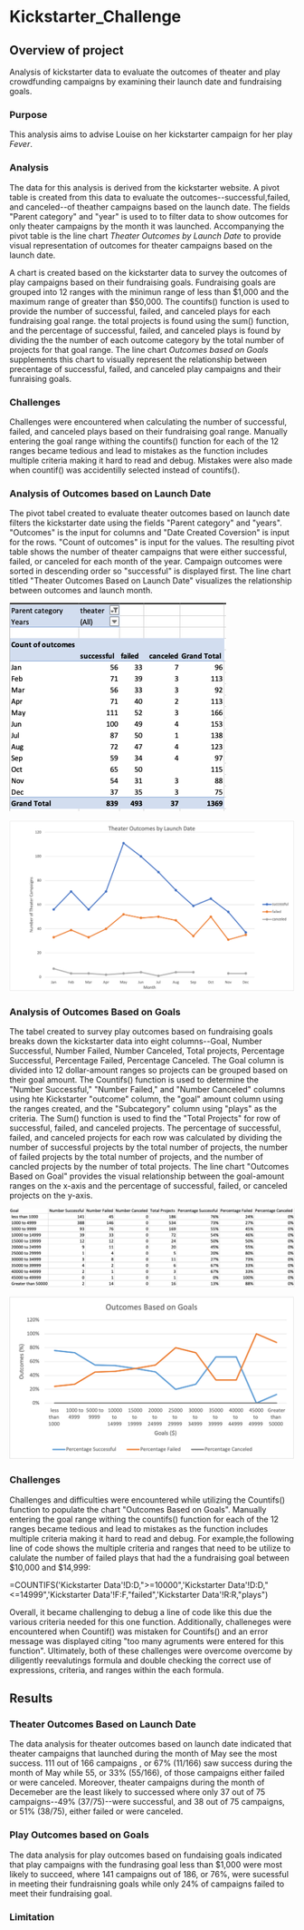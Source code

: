# Kickstarter_Challenge
## Overview of project
Analysis of kickstarter data to evaluate the outcomes of theater and play crowdfunding campaigns by examining their launch date and fundraising goals.
### Purpose
This analysis aims to advise Louise on her kickstarter campaign for her play *Fever*.

### Analysis
The data for this analysis is derived from the kickstarter website. A pivot table is created from this data to evaluate the outcomes--successful,failed, and canceled--of theather campaigns based on the launch date. The fields "Parent category" and "year" is used to to filter data to show outcomes for only theater campaigns by the month it was launched. Accompanying the pivot table is the line chart *Theater Outcomes by Launch Date* to provide visual representation of outcomes for theater campaigns based on the launch date. 

A chart is created based on the kickstarter data to survey the outcomes of play campaigns based on their fundraising goals. Fundraising goals are grouped into 12 ranges with the minimun range of less than $1,000 and the maximum range of greater than $50,000. The countifs() function is used to provide the number of successful, failed, and canceled plays for each fundraising goal range. the total projects is found using the sum() function, and the percentage of successful, failed, and canceled plays is found by dividing the the number of each outcome category by the total number of projects for that goal range. The line chart *Outcomes based on Goals* supplements this chart to visually represent the relationship between precentage of successful, failed, and canceled play campaigns and their funraising goals. 

### Challenges
Challenges were encountered when calculating the number of successful, failed, and canceled plays based on their fundraising goal range. Manually entering the goal range withing the countifs() function for each of the 12 ranges became tedious and lead to mistakes as the function includes multiple criteria making it hard to read and debug. Mistakes were also made when countif() was accidentilly selected instead of countifs(). 

### Analysis of Outcomes based on Launch Date
The pivot tabel created to evaluate theater outcomes based on launch date filters the kickstarter date using the fields "Parent category" and "years". "Outcomes" is the input for columns and "Date Created Coversion" is input for the rows. "Count of outcomes" is input for the values. The resulting pivot table shows the number of theater campaigns that were either successful, failed, or canceled for each month of the year. Campaign outcomes were sorted in descending order so "successful" is displayed first. The line chart titled "Theater Outcomes Based on Launch Date" visualizes the relationship between outcomes and launch month.

![Theater Outcomes by Launch Date Table](/Resources/Theater_Outcomes_vs_Launch_Pivot.png)

![Theater_Outcomes_vs_Launch](/Resources/Theater_Outcomes_vs_Launch.png) 


### Analysis of Outcomes Based on Goals

The tabel created to survey play outcomes based on fundraising goals breaks down the kickstarter data into eight columns--Goal, Number Successful, Number Failed, Number Canceled, Total projects, Percentage Successful, Percentage Failed, Percentage Canceled. The Goal column is divided into 12 dollar-amount ranges so projects can be grouped based on their goal amount. The Countifs() function is used to determine the "Number Successful," "Number Failed," and "Number Canceled" columns using hte Kickstarter "outcome" column, the "goal" amount column using the ranges created, and the "Subcategory" column using "plays" as the criteria. The Sum() function is used to find the "Total Projects" for row of successful, failed, and canceled projects. The percentage of successful, failed, and canceled projects for each row was calculated by dividing the number of successful projects by the total number of projects, the number of failed projects by the total number of projects, and the number of cancled projects by the number of total projects. The line chart "Outcomes Based on Goal" provides the visual relationship between the goal-amount ranges on the x-axis and the percentage of successful, failed, or canceled projects on the y-axis.

![Outcomes based on Goals Chart](/Resources/Outcomes_vs_Goals_Chart.png)

![Outcomes_vs_Goals](/Resources/Outcomes_vs_Goals.png)

### Challenges
Challenges and difficulties were encountered while utilizing the Countifs() function to populate the chart "Outcomes Based on Goals". Manually entering the goal range withing the countifs() function for each of the 12 ranges became tedious and lead to mistakes as the function includes multiple criteria making it hard to read and debug. For example,the following line of code shows the multiple criteria and ranges that need to be utilize to calulate the number of failed plays that had the a fundraising goal between $10,000 and $14,999:

=COUNTIFS('Kickstarter Data'!D:D,">=10000",'Kickstarter Data'!D:D,"<=14999",'Kickstarter Data'!F:F,"failed",'Kickstarter Data'!R:R,"plays")

Overall, it became challenging to debug a line of code like this due the various criteria needed for this one function. Additionally, challeneges were encountered when Countif() was mistaken for Countifs() and an error message was displayed citing "too many agruments were entered for this function". Ultimately, both of these challenges were overcome overcome by diligently reevalutings formula and double checking the correct use of expressions, criteria, and ranges within the each formula. 

## Results

### Theater Outcomes Based on Launch Date
The data analysis for theater outcomes based on launch date indicated that theater campaigns that launched during the month of May see the most success. 111  out of 166 campaigns , or 67% (11/166) saw success during the month of May while 55, or 33% (55/166), of those campaigns either failed or were canceled. Moreover, theater campaigns during the month of Decemeber are the least likely to successed where only 37 out of 75 campaigns--49% (37/75)--were successful, and 38 out of 75 campaigns, or 51% (38/75), either failed or were canceled. 

### Play Outcomes based on Goals
The data analysis for play outcomes based on fundaising goals indicated that play campaigns with the fundrasing goal less than $1,000 were most likely to succeed, where 141 campaigns out of 186, or 76%, were sucessful in meeting their fundraisning goals while only 24% of campaigns failed to meet their fundraising goal. 

### Limitation


